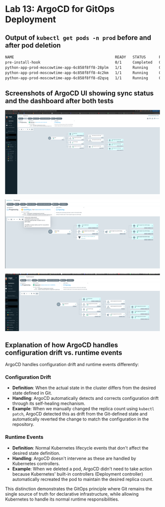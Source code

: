 # Lab 13: ArgoCD for GitOps Deployment

## Output of `kubectl get pods -n prod` before and after pod deletion

```bash
NAME                                              READY   STATUS      RESTARTS   AGE
pre-install-hook                                  0/1     Completed   0          3m26s
python-app-prod-moscowtime-app-6c858f8ff8-28plm   1/1     Running     0          3m21s
python-app-prod-moscowtime-app-6c858f8ff8-4c2km   1/1     Running     0          3m21s
python-app-prod-moscowtime-app-6c858f8ff8-d2qsq   1/1     Running     0          3m21s
```

## Screenshots of ArgoCD UI showing sync status and the dashboard after both tests

![ArgoCD UI Sync Status](./screenshots/argoCD1.png)

![ArgoCD UI Sync Status](./screenshots/ARGOcd2.png)

![ArgoCD UI Sync Status](./screenshots/argoCD3.png)

## Explanation of how ArgoCD handles configuration drift vs. runtime events

ArgoCD handles configuration drift and runtime events differently:

### Configuration Drift

- **Definition**: When the actual state in the cluster differs from the desired state defined in Git.
- **Handling**: ArgoCD automatically detects and corrects configuration drift through its self-healing mechanism.
- **Example**: When we manually changed the replica count using `kubectl patch`, ArgoCD detected this as drift from the Git-defined state and automatically reverted the change to match the configuration in the repository.

### Runtime Events

- **Definition**: Normal Kubernetes lifecycle events that don't affect the desired state definition.
- **Handling**: ArgoCD doesn't intervene as these are handled by Kubernetes controllers.
- **Example**: When we deleted a pod, ArgoCD didn't need to take action because Kubernetes' built-in controllers (Deployment controller) automatically recreated the pod to maintain the desired replica count.

This distinction demonstrates the GitOps principle where Git remains the single source of truth for declarative infrastructure, while allowing Kubernetes to handle its normal runtime responsibilities.
